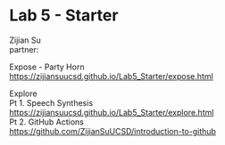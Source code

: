 # Lab 5 - Starter
Zijian Su  
partner:   

Expose - Party Horn  
https://zijiansuucsd.github.io/Lab5_Starter/expose.html


Explore  
Pt 1. Speech Synthesis  
https://zijiansuucsd.github.io/Lab5_Starter/explore.html  
Pt 2. GitHub Actions    
https://github.com/ZijianSuUCSD/introduction-to-github   
